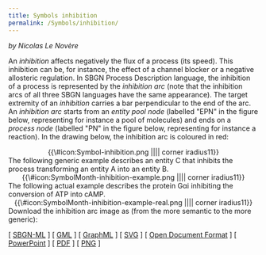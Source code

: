 ```yaml
---
title: Symbols inhibition
permalink: /Symbols/inhibition/
---
```


*by Nicolas Le Novère*

An *inhibition* affects negatively the flux of a process (its speed). This inhibition can be, for instance, the effect of a channel blocker or a negative allosteric regulation. In SBGN Process Description language, the inhibition of a process is represented by the *inhibition arc* (note that the inhibition arcs of all three SBGN languages have the same appearance). The target extremity of an *inhibition* carries a bar perpendicular to the end of the arc. An *inhibition arc* starts from an *entity pool node* (labelled "EPN" in the figure below, representing for instance a pool of molecules) and ends on a *process node* (labelled "PN" in the figure below, representing for instance a reaction). In the drawing below, the inhibition arc is coloured in red:

<center>
{{\#icon:Symbol-inhibition.png |||| corner iradius11}}

</center>
The following generic example describes an entity C that inhibits the process transforming an entity A into an entity B.

<center>
{{\#icon:SymbolMonth-inhibition-example.png |||| corner iradius11}}

</center>
The following actual example describes the protein Gαi inhibiting the conversion of ATP into cAMP.

<center>
{{\#icon:SymbolMonth-inhibition-example-real.png |||| corner iradius11}}

</center>
Download the inhibition arc image as (from the more semantic to the more generic):

\[ [SBGN-ML](/media:Symbol-inhibition.sbgn "wikilink") \] \[ [GML](/media:Symbol-inhibition.gml "wikilink") \] \[ [GraphML](/media:Symbol-inhibition.graphml "wikilink") \] \[ [SVG](/media:Symbol-inhibition.svg "wikilink") \] \[ [Open Document Format](/media:Symbol-inhibition.odp "wikilink") \] \[ [PowerPoint](/media:Symbol-inhibition.ppt "wikilink") \] \[ [PDF](/media:Symbol-inhibition.pdf "wikilink") \] \[ [PNG](/media:Symbol-inhibition.png "wikilink") \]
